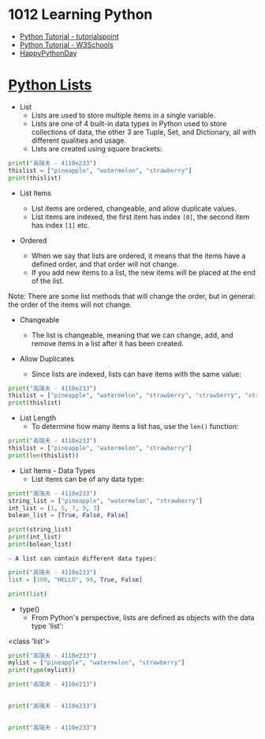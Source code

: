 # 1012 Learning Python
- [Python Tutorial - tutorialspoint](https://www.tutorialspoint.com/python/index.htm)
- [Python Tutorial - W3Schools](https://www.w3schools.com/python/)
- [HappyPythonDay](https://github.com/MyFirstSecurity2020/HappyPythonDay)

# [Python Lists](https://www.w3schools.com/python/python_lists.asp)

- List
  - Lists are used to store multiple items in a single variable.
  - Lists are one of 4 built-in data types in Python used to store collections of data, the other 3 are Tuple, Set, and Dictionary, all with different qualities and usage.
  - Lists are created using square brackets:
``` python
print("高瑞夫 - 4110e233")
thislist = ["pineapple", "watermelon", "strawberry"]
print(thislist)
```
  - List Items
    - List items are ordered, changeable, and allow duplicate values.
    - List items are indexed, the first item has index `[0]`, the second item has index `[1]` etc.

  - Ordered
    - When we say that lists are ordered, it means that the items have a defined order, and that order will not change.
    - If you add new items to a list, the new items will be placed at the end of the list.

Note: There are some list methods that will change the order, but in general: the order of the items will not change.

  - Changeable
    - The list is changeable, meaning that we can change, add, and remove items in a list after it has been created.

  - Allow Duplicates
    - Since lists are indexed, lists can have items with the same value:
``` python
print("高瑞夫 - 4110e233")
thislist = ["pineapple", "watermelon", "strawberry", "strawberry", "strawberry"]
print(thislist)
```

  - List Length
    - To determine how many items a list has, use the `len()` function:
``` python
print("高瑞夫 - 4110e233")
thislist = ["pineapple", "watermelon", "strawberry"]
print(len(thislist)) 
```

  - List Items - Data Types
    - List items can be of any data type:
``` python
print("高瑞夫 - 4110e233")
string_list = ["pineapple", "watermelon", "strawberry"]
int_list = [1, 5, 7, 9, 3]
bolean_list = [True, False, False]

print(string_list)
print(int_list)
print(bolean_list)
```
    - A list can contain different data types:
``` python
print("高瑞夫 - 4110e233")
list = [100, "HELLO", 99, True, False]

print(list)
```

  - type()
    - From Python's perspective, lists are defined as objects with the data type 'list':

<class 'list'>

``` python
print("高瑞夫 - 4110e233")
mylist = ["pineapple", "watermelon", "strawberry"]
print(type(mylist))
```

``` python
print("高瑞夫 - 4110e233")
 
```

``` python
print("高瑞夫 - 4110e233")
 
```

``` python
print("高瑞夫 - 4110e233")
 
```
